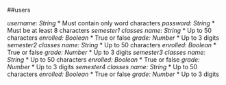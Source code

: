<!-- You're building a backend for a university that requires students to be able to login. Once logged in, the students can view the exam grades for their classes. They should be able to view results by semester. Each semester should only show the classes in which that student is enrolled that semester. -->

##users

*username: String*
    * Must contain only word characters
*password: String*
    * Must be at least 8 characters
*semester1*
  *classes*
    *name: String*
    * Up to 50 characters
    *enrolled: Boolean*
    * True or false
    *grade: Number*
    * Up to 3 digits
*semester2*
  *classes*
    *name: String*
    * Up to 50 characters
    *enrolled: Boolean*
    * True or false
    *grade: Number*
    * Up to 3 digits
*semester3*
  *classes*
    *name: String*
    * Up to 50 characters
    *enrolled: Boolean*
    * True or false
    *grade: Number*
    * Up to 3 digits
*semester4*
  *classes*
    *name: String*
    * Up to 50 characters
    *enrolled: Boolean*
    * True or false
    *grade: Number*
    * Up to 3 digits

